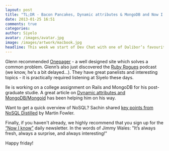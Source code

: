 ```yaml
---
layout: post
title: "TL;DR - Bacon Pancakes, Dynamic attributes & MongoDB and Now I Know"
date: 2013-01-25 16:51
comments: true
categories:
author: Siyelo
avatar: /images/avatar.jpg
image: /images/artwork/macbook.jpg
headline: This week we start of Dev Chat with one of Dalibor’s favourite videos at the moment- <a href="http://www.youtube.com/watch?v=zalYJacOhpo">Adventure Time Bacon Pancakes New York Remix</a> - 10 Hours of bacon and pancakes remixed with Alicia Keys’ New York. Great way to end off a Friday afternoon.
---
```


Glenn recommended [Onepager](http://onepagerapp.com/) - a well designed site which solves a common problem. Glenn’s also just discovered the [Ruby Rogues](http://rubyrogues.com) podcast (we know, he's a bit delayed...).  They have great panelists and interesting topics - it is practically required listening at Siyelo these days.

Ile is working on a college assignment on Rails and MongoDB for his post-graduate studie.  A great article on [Dynamic attributes and MongoDB/Mongoid](http://paul-wong-jr.blogspot.com/2012/03/dynamic-attributes-and-mongodbmongoid.html) has been helping him on his way.

Want to get a quick overview of NoSQL? Sachin shared [key points from NoSQL Distilled](http://martinfowler.com/articles/nosqlKeyPoints.html ) by Martin Fowler.

Finally, if you haven't already, we highly recommend that you sign up for the [“Now I know”](http://nowiknow.com/) daily newsletter. In the words of Jimmy Wales: "It’s always fresh, always a surprise, and always interesting!"

Happy friday!
